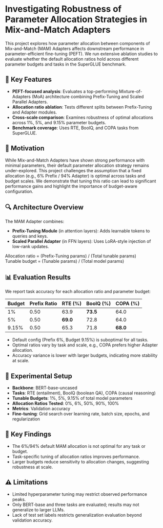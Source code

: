 # Investigating Robustness of Parameter Allocation Strategies in Mix-and-Match Adapters

This project explores how parameter allocation between components of Mix-and-Match (MAM) Adapters affects downstream performance in parameter-efficient fine-tuning (PEFT). We run extensive ablation studies to evaluate whether the default allocation ratios hold across different parameter budgets and tasks in the SuperGLUE benchmark.

## 🧠 Key Features

- **PEFT-focused analysis**: Evaluates a top-performing Mixture-of-Adapters (MoA) architecture combining Prefix-Tuning and Scaled Parallel Adapters.
- **Allocation ratio ablation**: Tests different splits between Prefix-Tuning and Adapter modules.
- **Cross-scale comparison**: Examines robustness of optimal allocations across 1%, 5%, and 9.15% parameter budgets.
- **Benchmark coverage**: Uses RTE, BoolQ, and COPA tasks from SuperGLUE.

## 🎯 Motivation

While Mix-and-Match Adapters have shown strong performance with minimal parameters, their default parameter allocation strategy remains under-explored. This project challenges the assumption that a fixed allocation (e.g., 6% Prefix / 94% Adapter) is optimal across tasks and budget scales. We demonstrate that tuning this ratio can lead to significant performance gains and highlight the importance of budget-aware configuration.

## 🔍 Architecture Overview

The MAM Adapter combines:
- **Prefix-Tuning Module** (in attention layers): Adds learnable tokens to queries and keys.
- **Scaled Parallel Adapter** (in FFN layers): Uses LoRA-style injection of low-rank updates.

Allocation ratio = (Prefix-Tuning params) / (Total tunable params)  
Tunable budget = (Tunable params) / (Total model params)


## 📊 Evaluation Results

We report task accuracy for each allocation ratio and parameter budget:

| Budget | Prefix Ratio | RTE (%) | BoolQ (%) | COPA (%) |
|--------|---------------|---------|------------|-----------|
| 1%     | 0.50          | 63.9    | **73.5**   | 64.0      |
| 5%     | 0.50          | **69.0**| 72.8       | 64.0      |
| 9.15%  | 0.50          | 65.3    | 71.8       | **68.0**  |

- Default config (Prefix 6%, Budget 9.15%) is suboptimal for all tasks.
- Optimal ratios vary by task and scale, e.g., COPA prefers higher Adapter allocation.
- Accuracy variance is lower with larger budgets, indicating more stability at scale.

## 🧪 Experimental Setup

- **Backbone**: BERT-base-uncased
- **Tasks**: RTE (entailment), BoolQ (boolean QA), COPA (causal reasoning)
- **Tunable Budgets**: 1%, 5%, 9.15% of total model parameters
- **Allocation Ratios Tested**: 0%, 6%, 50%, 90%, 100%
- **Metrics**: Validation accuracy
- **Fine-tuning**: Grid search over learning rate, batch size, epochs, and regularization

## 📌 Key Findings

- The 6%/94% default MAM allocation is not optimal for any task or budget.
- Task-specific tuning of allocation ratios improves performance.
- Larger budgets reduce sensitivity to allocation changes, suggesting robustness at scale.

## ⚠️ Limitations

- Limited hyperparameter tuning may restrict observed performance peaks.
- Only BERT-base and three tasks are evaluated; results may not generalize to larger LLMs.
- Lack of test set labels restricts generalization evaluation beyond validation accuracy.
